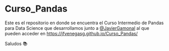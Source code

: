 # Curso_Pandas

Este es el repositorio en donde se encuentra el Curso Intermedio de Pandas para Data Science que desarrollamos junto a [@JavierGamonal](https://github.com/JavierGamonal) al que pueden acceder en https://jfvenegasg.github.io/Curso_Pandas/

Saludos 📚
